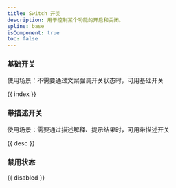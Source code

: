 ```yaml
---
title: Switch 开关
description: 用于控制某个功能的开启和关闭。
spline: base
isComponent: true
toc: false
---
```


### 基础开关

使用场景：不需要通过文案强调开关状态时，可用基础开关

{{ index }}

### 带描述开关

使用场景：需要通过描述解释、提示结果时，可用带描述开关

{{ desc }}

### 禁用状态

{{ disabled }}
